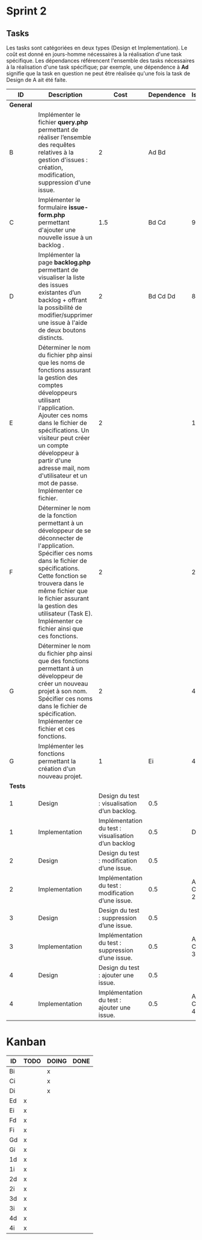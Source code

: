 # Sprint 2

## Tasks

Les tasks sont catégoriées en deux types (Design et Implementation). Le coût est donné en jours-homme nécessaires à la réalisation d'une task spécifique. Les dépendances référencent l'ensemble des tasks nécessaires à la réalisation d'une task spécifique; par exemple, une dépendence à **Ad** signifie que la task en question ne peut être réalisée qu'une fois la task de Design de A ait été faite.

| ID | Description | Cost | Dependence | Issue |
|----|-------------|------|------------|-------|
| **General**      |      |            |       |
|  B | Implémenter le fichier **query.php** permettant de réaliser l’ensemble des requêtes relatives à la gestion d'issues : création, modification, suppression d'une issue.| 2 | Ad Bd | |
|  C | Implémenter le formulaire **issue-form.php** permettant d'ajouter une nouvelle issue à un backlog . | 1.5 | Bd Cd |  9 |
|  D | Implémenter la page **backlog.php** permettant de visualiser la liste des issues existantes d’un backlog + offrant la possibilité de modifier/supprimer une issue à l'aide de deux boutons distincts. | 2 | Bd Cd Dd | 8, 10 |
|  E | Déterminer le nom du fichier php ainsi que les noms de fonctions assurant la gestion des comptes développeurs utilisant l'application. Ajouter ces noms dans le fichier de spécifications. Un visiteur peut créer un compte développeur à partir d'une adresse mail, nom d'utilisateur et un mot de passe. Implémenter ce fichier. | 2 | | 1 |
|  F | Déterminer le nom de la fonction permettant à un développeur de se déconnecter de l'application. Spécifier ces noms dans le fichier de spécifications. Cette fonction se trouvera dans le même fichier que le fichier assurant la gestion des utilisateur (Task E). Implémenter ce fichier ainsi que ces fonctions. | 2 |  | 2 |
|  G | Déterminer le nom du fichier php ainsi que des fonctions permettant à un développeur de créer un nouveau projet à son nom. Spécifier ces noms dans le fichier de spécification. Implémenter ce fichier et ces fonctions. | 2 | | 4 |
|  G | Implémenter les fonctions permettant la création d'un nouveau projet. | 1 | Ei | 4 |
| **Tests** |             |      |            |       |
| 1 | Design | Design du test : visualisation d’un backlog. | 0.5 | | 8 |
| 1 | Implementation | Implémentation du test : visualisation d’un backlog | 0.5 | Di 1d | 8 |
| 2 | Design | Design du test : modification d’une issue. | 0.5 | | 10 |
| 2 | Implementation | Implémentation du test : modification d’une issue. | 0.5 | Ai Bi Ci Di 2d | 10 |
| 3 | Design | Design du test : suppression d’une issue. | 0.5 | | 10 |
| 3 | Implementation | Implémentation du test : suppression d’une issue. | 0.5 | Ai Bi Ci Di 3d | 10 |
| 4 | Design | Design du test : ajouter une issue. | 0.5 | | 9 |
| 4 | Implementation | Implémentation du test : ajouter une issue. | 0.5 | Ai Bi Ci Di 4d | 9 |

# Kanban

| ID | TODO | DOING | DONE |
|----|------|-------|------|
| Bi |      |     x |      |
| Ci |      |     x |      |
| Di |      |     x |      |
| Ed |    x |       |      |
| Ei |    x |       |      |
| Fd |    x |       |      |
| Fi |    x |       |      |
| Gd |    x |       |      |
| Gi |    x |       |      |
| 1d |    x |       |      |
| 1i |    x |       |      |
| 2d |    x |       |      |
| 2i |    x |       |      |
| 3d |    x |       |      |
| 3i |    x |       |      |
| 4d |    x |       |      |
| 4i |    x |       |      |
